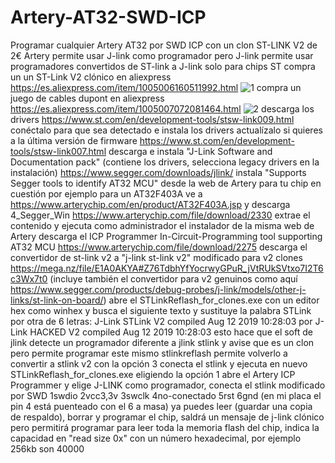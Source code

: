 # Artery-AT32-SWD-ICP
Programar cualquier Artery AT32 por SWD ICP con un clon ST-LINK V2 de 2€
Artery permite usar J-link como programador pero J-link permite usar programadores convertidos de ST-link a J-link solo para chips ST
compra un un ST-Link V2 clónico en aliexpress
https://es.aliexpress.com/item/1005006160511992.html
![1](https://github.com/user-attachments/assets/f7d54c89-b454-42b6-abc4-2390120edbe0)
compra un juego de cables dupont en aliexpress
https://es.aliexpress.com/item/1005007072081464.html
![2](https://github.com/user-attachments/assets/25897f60-32f9-41ae-aa0e-29a8c96b26f3)
descarga los drivers
https://www.st.com/en/development-tools/stsw-link009.html
conéctalo para que sea detectado e instala los drivers
actualízalo si quieres a la última versión de firmware
https://www.st.com/en/development-tools/stsw-link007.html
descarga e instala "J-Link Software and Documentation pack" (contiene los drivers, selecciona legacy drivers en la instalación)
https://www.segger.com/downloads/jlink/
instala "Supports Segger tools to identify AT32 MCU" desde la web de Artery para tu chip en cuestión
por ejemplo para un AT32F403A ve a https://www.arterychip.com/en/product/AT32F403A.jsp y descarga 4_Segger_Win https://www.arterychip.com/file/download/2330
extrae el contenido y ejecuta como administrador el instalador
de la misma web de Artery descarga el ICP Programmer In-Circuit-Programming tool supporting AT32 MCU
https://www.arterychip.com/file/download/2275
descarga el convertidor de st-link v2 a "j-link st-link v2" modificado para v2 clones
https://mega.nz/file/E1A0AKYA#Z76TdbhYfYocrwyGPuR_jVtRUkSVtxo7I2T6c3Wx7t0
(incluye también el convertidor para v2 genuinos como aquí https://www.segger.com/products/debug-probes/j-link/models/other-j-links/st-link-on-board/)
abre el STLinkReflash_for_clones.exe con un editor hex como winhex y busca el siguiente texto y sustituye la palabra STLink por otra de 6 letras:
J-Link STLink V2 compiled Aug 12 2019 10:28:03
por
J-Link HACKED V2 compiled Aug 12 2019 10:28:03
esto hace que el soft de jlink detecte un programador diferente a jlink stlink y avise que es un clon pero permite programar
este mismo stlinkreflash permite volverlo a convertir a stlink v2 con la opción 3
conecta el stlink y ejecuta en nuevo STLinkReflash_for_clones.exe eligiendo la opción 1
abre el Artery ICP Programmer y elige J-LINK como programador, conecta el stlink modificado por SWD
1swdio 2vcc3,3v 3swclk 4no-conectado 5rst 6gnd (en mi placa el pin 4 está puenteado con el 6 a masa)
ya puedes leer (guardar una copia de respaldo), borrar y programar el chip, saldrá un mensaje de j-link clónico pero permitirá programar
para leer toda la memoria flash del chip, indica la capacidad en "read size 0x" con un número hexadecimal, por ejemplo 256kb son 40000
